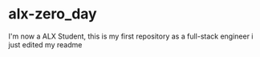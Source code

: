 # alx-zero_day
I'm now a ALX Student, this is my first repository as a full-stack engineer
i just edited my readme
